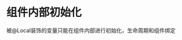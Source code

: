 <style> @import url('../../style/dark.css'); </style>

# 组件内部初始化

被@Local装饰的变量只能在组件内部进行初始化，生命周期和组件绑定


